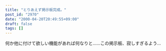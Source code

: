 ```yaml
---
title: "とりあえず掲示板完成。"
post_id: "2970"
date: "2000-04-20T20:49:55+09:00"
draft: false
tags: []
---
```



何か他に付けて欲しい機能があれば何なりと……この掲示板、寂しすぎるよう…
